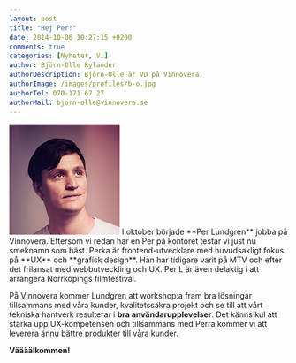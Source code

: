 ```yaml
---
layout: post
title: "Hej Per!"
date: 2014-10-06 10:27:15 +0200
comments: true
categories: [Nyheter, Vi]
author: Björn-Olle Rylander
authorDescription: Björn-Olle är VD på Vinnovera.
authorImage: /images/profiles/b-o.jpg
authorTel: 070-171 67 27
authorMail: bjorn-olle@vinnovera.se
---
```

<img src="/images/profiles/perlundgren.jpg" alt="Daniel" class="portrait" />
I oktober började **Per Lundgren** jobba på Vinnovera.<!--more--> Eftersom vi redan har en Per på kontoret testar vi just nu smeknamn som bäst. Perka är frontend-utvecklare med huvudsakligt fokus på **UX** och **grafisk design**. Han har tidigare varit på MTV och efter det frilansat med webbutveckling och UX. Per L är även delaktig i att arrangera Norrköpings filmfestival.

På Vinnovera kommer Lundgren att workshop:a fram bra lösningar tillsammans med våra kunder, kvalitetssäkra projekt och se till att vårt tekniska hantverk resulterar i **bra användarupplevelser**. Det känns kul att stärka upp UX-kompetensen och tillsammans med Perra kommer vi att leverera ännu bättre produkter till våra kunder. 

**Väääälkommen!**